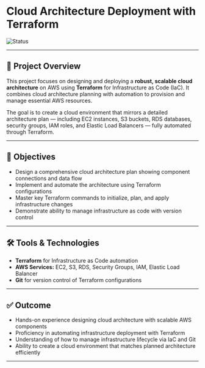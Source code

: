 # Cloud Architecture Deployment with Terraform

![Status](https://img.shields.io/badge/status-In%20Development-yellow)

---

## 🚀 Project Overview

This project focuses on designing and deploying a **robust, scalable cloud architecture** on AWS using **Terraform** for Infrastructure as Code (IaC). It combines cloud architecture planning with automation to provision and manage essential AWS resources.

The goal is to create a cloud environment that mirrors a detailed architecture plan — including EC2 instances, S3 buckets, RDS databases, security groups, IAM roles, and Elastic Load Balancers — fully automated through Terraform.

---

## 🎯 Objectives

- Design a comprehensive cloud architecture plan showing component connections and data flow
- Implement and automate the architecture using Terraform configurations
- Master key Terraform commands to initialize, plan, and apply infrastructure changes
- Demonstrate ability to manage infrastructure as code with version control

---

## 🛠️ Tools & Technologies

- **Terraform** for Infrastructure as Code automation
- **AWS Services:** EC2, S3, RDS, Security Groups, IAM, Elastic Load Balancer
- **Git** for version control of Terraform configurations

---

## ✅ Outcome

- Hands-on experience designing cloud architecture with scalable AWS components
- Proficiency in automating infrastructure deployment with Terraform
- Understanding of how to manage infrastructure lifecycle via IaC and Git
- Ability to create a cloud environment that matches planned architecture efficiently

---
